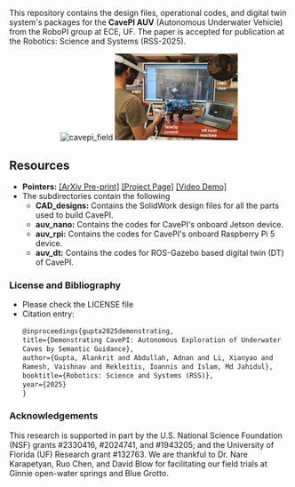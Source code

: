 This repository contains the design files, operational codes, and digital twin system's packages for the **CavePI AUV** (Autonomous Underwater Vehicle) from the RoboPI group at ECE, UF. The paper is accepted for publication at the Robotics: Science and Systems (RSS-2025). 

<p align="center">
  <img src="/assets/CavePI_Ginnie.gif" alt="cavepi_field" width="55%">
  <img src="/assets/cavepi_demo.png" alt="cavepi_demo" width="44%%">
</p>

## Resources

- **Pointers:** [[ArXiv Pre-print]](https://arxiv.org/pdf/2502.05384) [[Project Page]](https://robopi.ece.ufl.edu/cavepi.html)  [[Video Demo]](https://youtu.be/9BPpB1nu98E)
- The subdirectories contain the following 
  - **CAD_designs:** Contains the SolidWork design files for all the parts used to build CavePI.
  - **auv_nano:** Contains the codes for CavePI's onboard Jetson device.
  - **auv_rpi:** Contains the codes for CavePI's onboard Raspberry Pi 5 device.
  - **auv_dt:** Contains the codes for ROS-Gazebo based digital twin (DT) of CavePI.




### License and Bibliography 
- Please check the LICENSE file 
- Citation entry:
	```
  @inproceedings{gupta2025demonstrating,
    title={Demonstrating CavePI: Autonomous Exploration of Underwater Caves by Semantic Guidance},
    author={Gupta, Alankrit and Abdullah, Adnan and Li, Xianyao and Ramesh, Vaishnav and Rekleitis, Ioannis and Islam, Md Jahidul},
    booktitle={Robotics: Science and Systems (RSS)},
    year={2025}
  }
	```


### Acknowledgements
This research is supported in part by the U.S. National Science Foundation (NSF) grants #2330416, #2024741, and #1943205; and the University of Florida (UF) Research grant #132763. We are thankful to Dr. Nare Karapetyan, Ruo Chen, and David Blow for facilitating our field trials at Ginnie open-water springs and Blue Grotto. 
